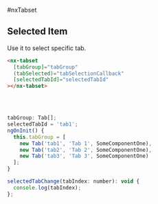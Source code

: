 #nxTabset

## Selected Item
Use it to select specific tab.

```html
<nx-tabset
  [tabGroup]="tabGroup"
  (tabSelected)="tabSelectionCallback"
  [selectedTabId]="selectedTabId"
></nx-tabset>

```
<br/>

```javascript

tabGroup: Tab[];
selectedTabId = 'tab1';
ngOnInit() {
  this.tabGroup = [
    new Tab('tab1', 'Tab 1', SomeComponentOne),
    new Tab('tab2', 'Tab 2', SomeComponentOne),
    new Tab('tab3', 'Tab 3', SomeComponentOne)
  ];
}

selectedTabChange(tabIndex: number): void {
  console.log(tabIndex);
};
```
